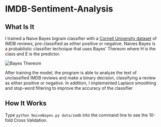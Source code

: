 # IMDB-Sentiment-Analysis
## What Is It
I trained a Naive Bayes bigram classifier with a [Cornell University dataset](http://www.cs.cornell.edu/people/pabo/movie-review-data/) of IMDB reviews, pre-classified as either  positive or negative.
Naives Bayes is a probablistic classifier technique that uses Bayes' Thereom  where H is the class and E is the predictor. 

![Bayes Thereom](https://i1.wp.com/www.gaussianwaves.com/gaussianwaves/wp-content/uploads/2013/10/Bayes_theorem_1.png?fit=492%2C215&ssl=1)

After training the model, the program is able to analyze the text of unclassified IMDB reviews and make a binary decision, classifying a review as either positive or negative.
In addition, I implemented Laplace smoothing and stop-word filtering to improve the accuracy of the classifier

## How It Works
Type `python NaiveBayes.py data/imdb` into the command line to see the 10-fold Cross Validation.
